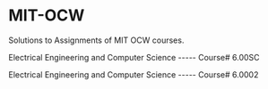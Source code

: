 # MIT-OCW
Solutions to Assignments of MIT OCW courses. 

Electrical Engineering and Computer Science ----- Course# 6.00SC

Electrical Engineering and Computer Science ----- Course# 6.0002
                                                  

